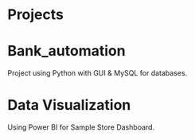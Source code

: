 # Projects
# Bank_automation
Project using Python with GUI & MySQL for databases.

# Data Visualization
Using Power BI for Sample Store Dashboard.

